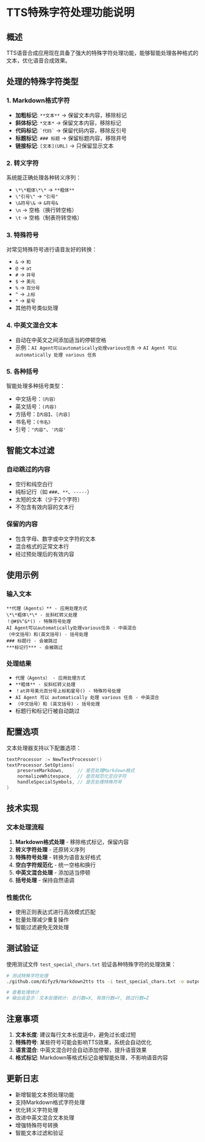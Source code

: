# TTS特殊字符处理功能说明

## 概述

TTS语音合成应用现在具备了强大的特殊字符处理功能，能够智能处理各种格式的文本，优化语音合成效果。

## 处理的特殊字符类型

### 1. Markdown格式字符
- **加粗标记**: `**文本**` → 保留文本内容，移除标记
- **斜体标记**: `*文本*` → 保留文本内容，移除标记  
- **代码标记**: `` `代码` `` → 保留代码内容，移除反引号
- **标题标记**: `### 标题` → 保留标题内容，移除井号
- **链接标记**: `[文本](URL)` → 只保留显示文本

### 2. 转义字符
系统能正确处理各种转义序列：
- `\*\*粗体\*\*` → `**粗体**`
- `\"引号\"` → `"引号"`
- `\&符号\&` → `&符号&`
- `\n` → 空格（换行转空格）
- `\t` → 空格（制表符转空格）

### 3. 特殊符号
对常见特殊符号进行语音友好的转换：
- `&` → `和`
- `@` → `at`
- `#` → `井号`
- `$` → `美元`
- `%` → `百分号`
- `^` → `上标`
- `*` → `星号`
- 其他符号类似处理

### 4. 中英文混合文本
- 自动在中英文之间添加适当的停顿空格
- 示例：`AI Agent可以automatically处理various任务` → `AI Agent 可以 automatically 处理 various 任务`

### 5. 各种括号
智能处理多种括号类型：
- 中文括号：`（内容）`
- 英文括号：`(内容)`
- 方括号：`【内容】`、`[内容]`
- 书名号：`《书名》`
- 引号：`"内容"`、`'内容'`

## 智能文本过滤

### 自动跳过的内容
- 空行和纯空白行
- 纯标记行（如 `###`、`**`、`-----`）
- 太短的文本（少于2个字符）
- 不包含有效内容的文本行

### 保留的内容
- 包含字母、数字或中文字符的文本
- 混合格式的正常文本行
- 经过预处理后的有效内容

## 使用示例

### 输入文本
```
**代理（Agents）** - 应用处理方式
\*\*粗体\*\* - 反斜杠转义处理
！@#$%^&*() - 特殊符号处理
AI Agent可以automatically处理various任务 - 中英混合
（中文括号）和(英文括号) - 括号处理
### 标题行 - 会被跳过
***标记行*** - 会被跳过
```

### 处理结果
- `代理（Agents） - 应用处理方式`
- `**粗体** - 反斜杠转义处理`
- `！at井号美元百分号上标和星号() - 特殊符号处理`
- `AI Agent 可以 automatically 处理 various 任务 - 中英混合`
- `（中文括号）和 (英文括号) - 括号处理`
- 标题行和标记行被自动跳过

## 配置选项

文本处理器支持以下配置选项：

```go
textProcessor := NewTextProcessor()
textProcessor.SetOptions(
    preserveMarkdown,     // 是否处理Markdown格式
    normalizeWhitespace,  // 是否规范化空白字符
    handleSpecialSymbols, // 是否处理特殊符号
)
```

## 技术实现

### 文本处理流程
1. **Markdown格式处理** - 移除格式标记，保留内容
2. **转义字符处理** - 还原转义序列
3. **特殊符号处理** - 转换为语音友好格式
4. **空白字符规范化** - 统一空格和换行
5. **中英文混合处理** - 添加适当停顿
6. **括号处理** - 保持自然语调

### 性能优化
- 使用正则表达式进行高效模式匹配
- 批量处理减少重复操作
- 智能过滤避免无效处理

## 测试验证

使用测试文件 `test_special_chars.txt` 验证各种特殊字符的处理效果：

```bash
# 测试特殊字符处理
./github.com/difyz9/markdown2tts tts -i test_special_chars.txt -o output_special

# 查看处理统计
# 输出会显示：文本处理统计: 总行数=X, 有效行数=Y, 跳过行数=Z
```

## 注意事项

1. **文本长度**: 建议每行文本长度适中，避免过长或过短
2. **特殊符号**: 某些符号可能会影响TTS效果，系统会自动优化
3. **语言混合**: 中英文混合时会自动添加停顿，提升语音效果
4. **格式标记**: Markdown等格式标记会被智能处理，不影响语音内容

## 更新日志

- 新增智能文本预处理功能
- 支持Markdown格式字符处理
- 优化转义字符处理
- 改进中英文混合文本处理
- 增强特殊符号转换
- 智能文本过滤和验证
